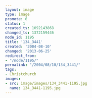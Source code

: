 ```yaml
---
layout: image
type: image
promote: 0
status: 1
created_ts: 1092143868
changed_ts: 1372159446
node_id: 1195
title: '134_3441'
created: '2004-08-10'
changed: '2013-06-25'
redirect_from:
- "/node/1195/"
permalink: "/2004/08/10/134_3441/"
tags:
- Christchurch
images:
- src: image/images/134_3441-1195.jpg
  name: 134_3441-1195.jpg
---
```


